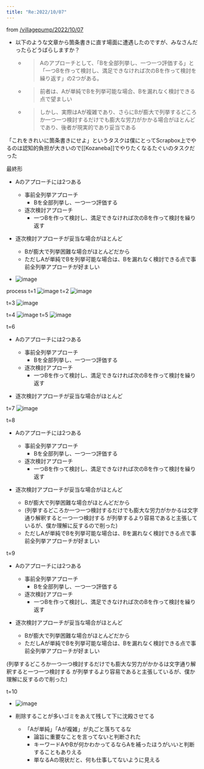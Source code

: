 ```yaml
---
title: "Re:2022/10/07"
---
```


from [/villagepump/2022/10/07](https://scrapbox.io/villagepump/2022/10/07)
- 以下のような文章から箇条書きに直す場面に遭遇したのですが、みなさんだったらどうばらしますか？
    - > Aのアプローチとして、「Bを全部列挙し、一つ一つ評価する」と「一つBを作って検討し、満足できなければ次のBを作って検討を繰り返す」の2つがある。
    - > 前者は、Aが単純でBを列挙可能な場合、Bを漏れなく検討できる点で望ましい
    - > しかし、実際はAが複雑であり、さらにBが膨大で列挙するどころか一つ一つ検討するだけでも膨大な労力がかかる場合がほとんどであり、後者が現実的であり妥当である

「これをきれいに箇条書きにせよ」というタスクは僕にとってScrapbox上でやるのは認知的負担が大きいので[[Kozaneba]]でやりたくなるたぐいのタスクだった


最終形
- Aのアプローチには2つある
    - 事前全列挙アプローチ
        - Bを全部列挙し、一つ一つ評価する
    - 逐次検討アプローチ
        - 一つBを作って検討し、満足できなければ次のBを作って検討を繰り返す

- 逐次検討アプローチが妥当な場合がほとんど
    - Bが膨大で列挙困難な場合がほとんどだから
    - ただしAが単純でBを列挙可能な場合は、Bを漏れなく検討できる点で事前全列挙アプローチが好ましい
- ![image](https://gyazo.com/c4de9f3ae1bfe57ac8531c516fffd3ac/thumb/1000)


process
t=1
![image](https://gyazo.com/76d18d7bc71ea78a0e467ec17c849290/thumb/1000)
t=2
![image](https://gyazo.com/10eaaff562c47f096ba170c6e6362c64/thumb/1000)

t=3
![image](https://gyazo.com/24370fd31bb9e9388493d966f7d09f00/thumb/1000)

t=4
![image](https://gyazo.com/1da0f9859a7863d18d2d22ea8d216198/thumb/1000)
t=5
![image](https://gyazo.com/6bd7aea1de0d52dffb7d713b378fb805/thumb/1000)

t=6
- Aのアプローチには2つある
    - 事前全列挙アプローチ
        - Bを全部列挙し、一つ一つ評価する
    - 逐次検討アプローチ
        - 一つBを作って検討し、満足できなければ次のBを作って検討を繰り返す

- 逐次検討アプローチが妥当な場合がほとんど

t=7
![image](https://gyazo.com/1c06885beafb901aeebb6b086db966ec/thumb/1000)

t=8
- Aのアプローチには2つある
    - 事前全列挙アプローチ
        - Bを全部列挙し、一つ一つ評価する
    - 逐次検討アプローチ
        - 一つBを作って検討し、満足できなければ次のBを作って検討を繰り返す

- 逐次検討アプローチが妥当な場合がほとんど
    - Bが膨大で列挙困難な場合がほとんどだから
    - (列挙するどころか一つ一つ検討するだけでも膨大な労力がかかるは文字通り解釈すると一つ一つ検討する が列挙するより容易であると主張しているが、僕か理解に反するので削った)
    - ただしAが単純でBを列挙可能な場合は、Bを漏れなく検討できる点で事前全列挙アプローチが好ましい

t=9
- Aのアプローチには2つある
    - 事前全列挙アプローチ
        - Bを全部列挙し、一つ一つ評価する
    - 逐次検討アプローチ
        - 一つBを作って検討し、満足できなければ次のBを作って検討を繰り返す

- 逐次検討アプローチが妥当な場合がほとんど
    - Bが膨大で列挙困難な場合がほとんどだから
    - ただしAが単純でBを列挙可能な場合は、Bを漏れなく検討できる点で事前全列挙アプローチが好ましい

(列挙するどころか一つ一つ検討するだけでも膨大な労力がかかるは文字通り解釈すると一つ一つ検討する が列挙するより容易であると主張しているが、僕か理解に反するので削った)

t=10
- ![image](https://gyazo.com/4c918cb5fb45fba4c53085c58eaea707/thumb/1000)

- 削除することが多いゴミをあえて残して下に沈殿させてる
    - 「Aが単純」「Aが複雑」が丸ごと落ちてるな
        - 論旨に重要なことを言ってないと判断された
        - キーワードAやBが何かわかってるならAを補ったほうがいいと判断することもありえる
        - 単なるAの現状だと、何も仕事してないように見える
